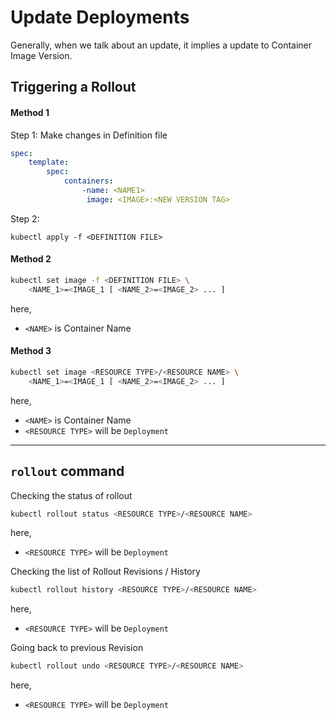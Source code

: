 # Update Deployments
Generally, when we talk about an update, it implies a update to Container Image Version.

## Triggering a Rollout

#### Method 1
Step 1: Make changes in Definition file 
```yml
spec:
	template:
		spec:
			containers:
				-name: <NAME1>
				 image: <IMAGE>:<NEW VERSION TAG>

```

Step 2:
```
kubectl apply -f <DEFINITION FILE>
```

#### Method 2
```bash
kubectl set image -f <DEFINITION FILE> \
	<NAME_1>=<IMAGE_1 [ <NAME_2>=<IMAGE_2> ... ]
```
here,
- `<NAME>` is Container Name
#### Method 3
```bash
kubectl set image <RESOURCE TYPE>/<RESOURCE NAME> \
	<NAME_1>=<IMAGE_1 [ <NAME_2>=<IMAGE_2> ... ]
```
here,
- `<NAME>` is Container Name
- `<RESOURCE TYPE>` will be `Deployment`

---
## `rollout` command

Checking the status of rollout
```bash
kubectl rollout status <RESOURCE TYPE>/<RESOURCE NAME>
```
here,
- `<RESOURCE TYPE>` will be `Deployment`


Checking the list of Rollout Revisions / History
```bash
kubectl rollout history <RESOURCE TYPE>/<RESOURCE NAME>
```
here,
- `<RESOURCE TYPE>` will be `Deployment`

Going back to previous Revision
```bash
kubectl rollout undo <RESOURCE TYPE>/<RESOURCE NAME>
```
here,
- `<RESOURCE TYPE>` will be `Deployment`